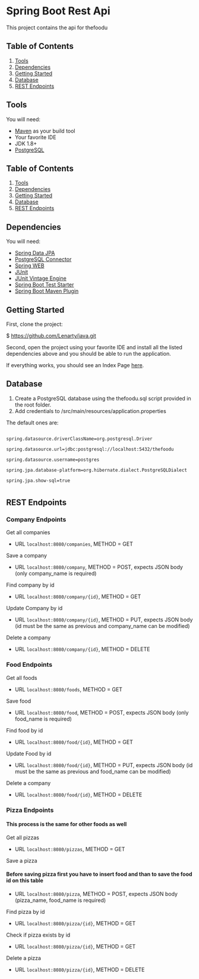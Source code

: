 #
# Spring Boot Rest Api

This project contains the api for thefoodu

## Table of Contents

1. [Tools](#tools)
1. [Dependencies](#dependencies)
1. [Getting Started](#getting-started)
1. [Database](#database)
1. [REST Endpoints](#rest-endpoints)

## Tools
You will need:

* [Maven](https://maven.apache.org/) as your build tool
* Your favorite IDE
* JDK 1.8+
* [PostgreSQL](https://www.postgresql.org/)

## Table of Contents

1. [Tools](#tools)
1. [Dependencies](#dependencies)
1. [Getting Started](#getting-started)
1. [Database](#database)
1. [REST Endpoints](#rest-endpoints)

## Dependencies

You will need:

- [Spring Data JPA](https://mvnrepository.com/artifact/org.springframework.boot/spring-boot-starter-data-jpa)
- [PostgreSQL Connector](https://mvnrepository.com/artifact/mysql/mysql-connector-java)
- [Spring WEB](https://mvnrepository.com/artifact/org.springframework/spring-web)
- [JUnit](https://mvnrepository.com/artifact/junit/junit)
- [JUnit Vintage Engine](https://mvnrepository.com/artifact/org.junit.vintage/junit-vintage-engine)
- [Spring Boot Test Starter](https://mvnrepository.com/artifact/org.springframework.boot/spring-boot-starter-test)
- [Spring Boot Maven Plugin](https://mvnrepository.com/artifact/org.springframework.boot/spring-boot-maven-plugin)

## Getting Started

First, clone the project:

$ https://github.com/Lenarty/java.git

Second, open the project using your favorite IDE and install all the listed dependencies above and you should be able to run the application.

If everything works, you should see an Index Page [here](http://127.0.0.1:8080/).

## Database

1. Create a PostgreSQL database using the thefoodu.sql script provided in the root folder.
2. Add credentials to /src/main/resources/application.properties

The default ones are:

```

spring.datasource.driverClassName=org.postgresql.Driver

spring.datasource.url=jdbc:postgresql://localhost:5432/thefoodu

spring.datasource.username=postgres

spring.jpa.database-platform=org.hibernate.dialect.PostgreSQLDialect

spring.jpa.show-sql=true

```

#

## REST Endpoints

### Company Endpoints

Get all companies

- URL `localhost:8080/companies`, METHOD = GET

Save a company

- URL `localhost:8080/company`, METHOD = POST, expects JSON body (only company_name is required)

Find company by id

- URL `localhost:8080/company/{id}`, METHOD = GET

Update Company by id

- URL `localhost:8080/company/{id}`, METHOD = PUT, expects JSON body (id must be the same as previous and company_name can be modified)

Delete a company

- URL `localhost:8080/company/{id}`, METHOD = DELETE

### Food Endpoints

Get all foods

- URL `localhost:8080/foods`, METHOD = GET

Save food

- URL `localhost:8080/food`, METHOD = POST, expects JSON body (only food_name is required)

Find food by id

- URL `localhost:8080/food/{id}`, METHOD = GET

Update Food by id

- URL `localhost:8080/food/{id}`, METHOD = PUT, expects JSON body (id must be the same as previous and food_name can be modified)

Delete a company

- URL `localhost:8080/food/{id}`, METHOD = DELETE

### Pizza Endpoints
#### This process is the same for other foods as well
Get all pizzas 

- URL `localhost:8080/pizzas`, METHOD = GET

Save a pizza
#### Before saving pizza first you have to insert food and than to save the food id on this table
- URL `localhost:8080/pizza`, METHOD = POST, expects JSON body (pizza_name, food_name is required)

Find pizza by id

- URL `localhost:8080/pizza/{id}`, METHOD = GET

Check if pizza exists by id

- URL `localhost:8080/pizza/{id}`, METHOD = GET

Delete a pizza

- URL `localhost:8080/pizza/{id}`, METHOD = DELETE
